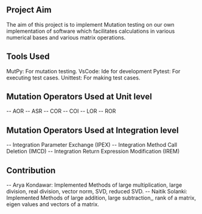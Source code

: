 ## Project Aim

The aim of this project is to implement Mutation testing on our own implementation of software which facilitates calculations in various numerical bases and various matrix operations.

## Tools Used

MutPy: For mutation testing.
VsCode: Ide for development
Pytest: For executing test cases.
Unittest: For making test cases.

## Mutation Operators Used at Unit level

-- AOR
-- ASR
-- COR
-- COI
-- LOR
-- ROR

## Mutation Operators Used at Integration level

-- Integration Parameter Exchange (IPEX)
-- Integration Method Call Deletion (IMCD)
-- Integration Return Expression Modification (IREM)

## Contribution

-- Arya Kondawar:
    Implemented Methods of large multiplication, large division, real division, vector norm, SVD, reduced SVD.
-- Naitik Solanki:
    Implemented Methods of large addition, large subtraction,, rank of a matrix, eigen values and vectors of a matrix.
